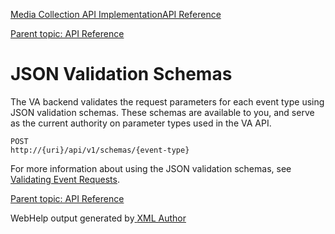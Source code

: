 [](javascript:window.print();)

[Media Collection API Implementation](c_vhl_col-api_overview.html)[API
Reference](c_vhl_col-api_reference.html)

[Parent topic: API Reference](c_vhl_col-api_reference.html)

# **JSON Validation Schemas**

The VA backend validates the request parameters for each event type using JSON
validation schemas. These schemas are available to you, and serve as the
current authority on parameter types used in the VA API.

    
    POST
    http://{uri}/api/v1/schemas/{event-type}

For more information about using the JSON validation schemas, see [Validating
Event Requests](c_vhl_col-api_impl_validate-reqs.html).

[Parent topic: API Reference](c_vhl_col-api_reference.html)

WebHelp output generated by[ <oXygen/> XML Author ](http://www.oxygenxml.com)

